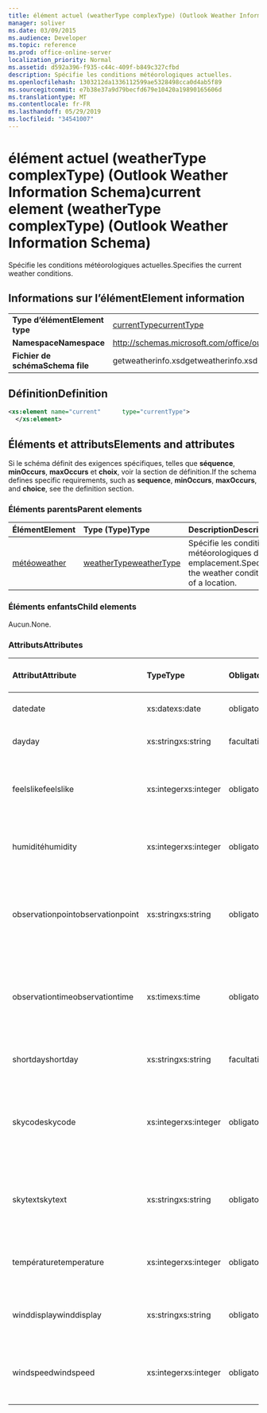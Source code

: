 ```yaml
---
title: élément actuel (weatherType complexType) (Outlook Weather Information Schema)
manager: soliver
ms.date: 03/09/2015
ms.audience: Developer
ms.topic: reference
ms.prod: office-online-server
localization_priority: Normal
ms.assetid: d592a396-f935-c44c-409f-b849c327cfbd
description: Spécifie les conditions météorologiques actuelles.
ms.openlocfilehash: 1303212da1336112599ae5328498cca0d4ab5f89
ms.sourcegitcommit: e7b38e37a9d79becfd679e10420a19890165606d
ms.translationtype: MT
ms.contentlocale: fr-FR
ms.lasthandoff: 05/29/2019
ms.locfileid: "34541007"
---
```

# <a name="current-element-weathertype-complextype-outlook-weather-information-schema"></a><span data-ttu-id="fef59-103">élément actuel (weatherType complexType) (Outlook Weather Information Schema)</span><span class="sxs-lookup"><span data-stu-id="fef59-103">current element (weatherType complexType) (Outlook Weather Information Schema)</span></span>

<span data-ttu-id="fef59-104">Spécifie les conditions météorologiques actuelles.</span><span class="sxs-lookup"><span data-stu-id="fef59-104">Specifies the current weather conditions.</span></span>
  
## <a name="element-information"></a><span data-ttu-id="fef59-105">Informations sur l’élément</span><span class="sxs-lookup"><span data-stu-id="fef59-105">Element information</span></span>

|||
|:-----|:-----|
|<span data-ttu-id="fef59-106">**Type d’élément**</span><span class="sxs-lookup"><span data-stu-id="fef59-106">**Element type**</span></span> <br/> |[<span data-ttu-id="fef59-107">currentType</span><span class="sxs-lookup"><span data-stu-id="fef59-107">currentType</span></span>](currenttype-complextype-outlook-weather-information-schema.md) <br/> |
|<span data-ttu-id="fef59-108">**Namespace**</span><span class="sxs-lookup"><span data-stu-id="fef59-108">**Namespace**</span></span> <br/> |http://schemas.microsoft.com/office/outlook/15/getweatherinfo.xsd  <br/> |
|<span data-ttu-id="fef59-109">**Fichier de schéma**</span><span class="sxs-lookup"><span data-stu-id="fef59-109">**Schema file**</span></span> <br/> |<span data-ttu-id="fef59-110">getweatherinfo.xsd</span><span class="sxs-lookup"><span data-stu-id="fef59-110">getweatherinfo.xsd</span></span>  <br/> |
   
## <a name="definition"></a><span data-ttu-id="fef59-111">Définition</span><span class="sxs-lookup"><span data-stu-id="fef59-111">Definition</span></span>

```XML
<xs:element name="current"      type="currentType">
  </xs:element>  

```

## <a name="elements-and-attributes"></a><span data-ttu-id="fef59-112">Éléments et attributs</span><span class="sxs-lookup"><span data-stu-id="fef59-112">Elements and attributes</span></span>

<span data-ttu-id="fef59-113">Si le schéma définit des exigences spécifiques, telles que **séquence**, **minOccurs**, **maxOccurs** et **choix**, voir la section de définition.</span><span class="sxs-lookup"><span data-stu-id="fef59-113">If the schema defines specific requirements, such as **sequence**, **minOccurs**, **maxOccurs**, and **choice**, see the definition section.</span></span> 
  
### <a name="parent-elements"></a><span data-ttu-id="fef59-114">Éléments parents</span><span class="sxs-lookup"><span data-stu-id="fef59-114">Parent elements</span></span>

|<span data-ttu-id="fef59-115">**Élément**</span><span class="sxs-lookup"><span data-stu-id="fef59-115">**Element**</span></span>|<span data-ttu-id="fef59-116">**Type (Type)**</span><span class="sxs-lookup"><span data-stu-id="fef59-116">**Type**</span></span>|<span data-ttu-id="fef59-117">**Description**</span><span class="sxs-lookup"><span data-stu-id="fef59-117">**Description**</span></span>|
|:-----|:-----|:-----|
|[<span data-ttu-id="fef59-118">météo</span><span class="sxs-lookup"><span data-stu-id="fef59-118">weather</span></span>](weather-element-weatherdata-elementoutlook-weather-information-schema.md) <br/> |[<span data-ttu-id="fef59-119">weatherType</span><span class="sxs-lookup"><span data-stu-id="fef59-119">weatherType</span></span>](weathertype-complextype-outlook-weather-information-schema.md) <br/> |<span data-ttu-id="fef59-120">Spécifie les conditions météorologiques d’un emplacement.</span><span class="sxs-lookup"><span data-stu-id="fef59-120">Specifies the weather conditions of a location.</span></span>  <br/> |
   
### <a name="child-elements"></a><span data-ttu-id="fef59-121">Éléments enfants</span><span class="sxs-lookup"><span data-stu-id="fef59-121">Child elements</span></span>

<span data-ttu-id="fef59-122">Aucun.</span><span class="sxs-lookup"><span data-stu-id="fef59-122">None.</span></span>
  
### <a name="attributes"></a><span data-ttu-id="fef59-123">Attributs</span><span class="sxs-lookup"><span data-stu-id="fef59-123">Attributes</span></span>

|<span data-ttu-id="fef59-124">**Attribut**</span><span class="sxs-lookup"><span data-stu-id="fef59-124">**Attribute**</span></span>|<span data-ttu-id="fef59-125">**Type**</span><span class="sxs-lookup"><span data-stu-id="fef59-125">**Type**</span></span>|<span data-ttu-id="fef59-126">**Obligatoire**</span><span class="sxs-lookup"><span data-stu-id="fef59-126">**Required**</span></span>|<span data-ttu-id="fef59-127">**Description**</span><span class="sxs-lookup"><span data-stu-id="fef59-127">**Description**</span></span>|<span data-ttu-id="fef59-128">**Valeurs possibles**</span><span class="sxs-lookup"><span data-stu-id="fef59-128">**Possible values**</span></span>|
|:-----|:-----|:-----|:-----|:-----|
|<span data-ttu-id="fef59-129">date</span><span class="sxs-lookup"><span data-stu-id="fef59-129">date</span></span>  <br/> |<span data-ttu-id="fef59-130">xs:date</span><span class="sxs-lookup"><span data-stu-id="fef59-130">xs:date</span></span>  <br/> |<span data-ttu-id="fef59-131">obligatoire</span><span class="sxs-lookup"><span data-stu-id="fef59-131">required</span></span>  <br/> |<span data-ttu-id="fef59-132">Spécifie la date du jour.</span><span class="sxs-lookup"><span data-stu-id="fef59-132">Specifies today's date.</span></span>  <br/> |<span data-ttu-id="fef59-133">Valeur du type xs:date</span><span class="sxs-lookup"><span data-stu-id="fef59-133">A value of the type xs:date</span></span>  <br/> |
|<span data-ttu-id="fef59-134">day</span><span class="sxs-lookup"><span data-stu-id="fef59-134">day</span></span>  <br/> |<span data-ttu-id="fef59-135">xs:string</span><span class="sxs-lookup"><span data-stu-id="fef59-135">xs:string</span></span>  <br/> |<span data-ttu-id="fef59-136">facultatif</span><span class="sxs-lookup"><span data-stu-id="fef59-136">optional</span></span>  <br/> |<span data-ttu-id="fef59-137">Spécifie un jour pour la prévision.</span><span class="sxs-lookup"><span data-stu-id="fef59-137">Specifies a day for the forecast.</span></span>  <br/> |<span data-ttu-id="fef59-138">Valeur du type xs:string</span><span class="sxs-lookup"><span data-stu-id="fef59-138">A value of the type xs:string</span></span>  <br/> |
|<span data-ttu-id="fef59-139">feelslike</span><span class="sxs-lookup"><span data-stu-id="fef59-139">feelslike</span></span>  <br/> |<span data-ttu-id="fef59-140">xs:integer</span><span class="sxs-lookup"><span data-stu-id="fef59-140">xs:integer</span></span>  <br/> |<span data-ttu-id="fef59-141">obligatoire</span><span class="sxs-lookup"><span data-stu-id="fef59-141">required</span></span>  <br/> |<span data-ttu-id="fef59-142">Spécifie la température de la météo actuelle.</span><span class="sxs-lookup"><span data-stu-id="fef59-142">Specifies the temperature of how the current weather feels like.</span></span>  <br/> |<span data-ttu-id="fef59-143">Valeur du type xs:integer</span><span class="sxs-lookup"><span data-stu-id="fef59-143">A value of the type xs:integer</span></span>  <br/> |
|<span data-ttu-id="fef59-144">humidité</span><span class="sxs-lookup"><span data-stu-id="fef59-144">humidity</span></span>  <br/> |<span data-ttu-id="fef59-145">xs:integer</span><span class="sxs-lookup"><span data-stu-id="fef59-145">xs:integer</span></span>  <br/> |<span data-ttu-id="fef59-146">obligatoire</span><span class="sxs-lookup"><span data-stu-id="fef59-146">required</span></span>  <br/> |<span data-ttu-id="fef59-147">Spécifie la valeur d’humidité numérique actuelle.</span><span class="sxs-lookup"><span data-stu-id="fef59-147">Specifies the current numerical humidity value.</span></span>  <br/> |<span data-ttu-id="fef59-148">Valeur du type xs:integer</span><span class="sxs-lookup"><span data-stu-id="fef59-148">A value of the type xs:integer</span></span>  <br/> |
|<span data-ttu-id="fef59-149">observationpoint</span><span class="sxs-lookup"><span data-stu-id="fef59-149">observationpoint</span></span>  <br/> |<span data-ttu-id="fef59-150">xs:string</span><span class="sxs-lookup"><span data-stu-id="fef59-150">xs:string</span></span>  <br/> |<span data-ttu-id="fef59-151">obligatoire</span><span class="sxs-lookup"><span data-stu-id="fef59-151">required</span></span>  <br/> |<span data-ttu-id="fef59-152">Spécifie d’où les informations météorologiques actuelles sont observées.</span><span class="sxs-lookup"><span data-stu-id="fef59-152">Specifies where the current weather information is observed from.</span></span>  <br/> |<span data-ttu-id="fef59-153">Valeur du type xs:string</span><span class="sxs-lookup"><span data-stu-id="fef59-153">A value of the type xs:string</span></span>  <br/> |
|<span data-ttu-id="fef59-154">observationtime</span><span class="sxs-lookup"><span data-stu-id="fef59-154">observationtime</span></span>  <br/> |<span data-ttu-id="fef59-155">xs:time</span><span class="sxs-lookup"><span data-stu-id="fef59-155">xs:time</span></span>  <br/> |<span data-ttu-id="fef59-156">obligatoire</span><span class="sxs-lookup"><span data-stu-id="fef59-156">required</span></span>  <br/> |<span data-ttu-id="fef59-157">Indique à quel moment les informations météorologiques actuelles sont observées.</span><span class="sxs-lookup"><span data-stu-id="fef59-157">Specifies when the current weather information is observed at.</span></span>  <br/> |<span data-ttu-id="fef59-158">Valeur du type xs:time</span><span class="sxs-lookup"><span data-stu-id="fef59-158">A value of the type xs:time</span></span>  <br/> |
|<span data-ttu-id="fef59-159">shortday</span><span class="sxs-lookup"><span data-stu-id="fef59-159">shortday</span></span>  <br/> |<span data-ttu-id="fef59-160">xs:string</span><span class="sxs-lookup"><span data-stu-id="fef59-160">xs:string</span></span>  <br/> |<span data-ttu-id="fef59-161">facultatif</span><span class="sxs-lookup"><span data-stu-id="fef59-161">optional</span></span>  <br/> |<span data-ttu-id="fef59-162">Spécifie un jour sous forme abrégée.</span><span class="sxs-lookup"><span data-stu-id="fef59-162">Specifies a day in abbreviated form.</span></span>  <br/> |<span data-ttu-id="fef59-163">Valeur du type xs:string</span><span class="sxs-lookup"><span data-stu-id="fef59-163">A value of the type xs:string</span></span>  <br/> |
|<span data-ttu-id="fef59-164">skycode</span><span class="sxs-lookup"><span data-stu-id="fef59-164">skycode</span></span>  <br/> |<span data-ttu-id="fef59-165">xs:integer</span><span class="sxs-lookup"><span data-stu-id="fef59-165">xs:integer</span></span>  <br/> |<span data-ttu-id="fef59-166">obligatoire</span><span class="sxs-lookup"><span data-stu-id="fef59-166">required</span></span>  <br/> |<span data-ttu-id="fef59-167">Spécifie un code d’un nombre integer pour les conditions météorologiques actuelles.</span><span class="sxs-lookup"><span data-stu-id="fef59-167">Specifies an integer code for the current weather conditions.</span></span>  <br/> |<span data-ttu-id="fef59-168">Valeur du type xs:integer</span><span class="sxs-lookup"><span data-stu-id="fef59-168">A value of the type xs:integer</span></span>  <br/> |
|<span data-ttu-id="fef59-169">skytext</span><span class="sxs-lookup"><span data-stu-id="fef59-169">skytext</span></span>  <br/> |<span data-ttu-id="fef59-170">xs:string</span><span class="sxs-lookup"><span data-stu-id="fef59-170">xs:string</span></span>  <br/> |<span data-ttu-id="fef59-171">obligatoire</span><span class="sxs-lookup"><span data-stu-id="fef59-171">required</span></span>  <br/> |<span data-ttu-id="fef59-172">Spécifie un à deux mots décrivant les conditions météorologiques actuelles.</span><span class="sxs-lookup"><span data-stu-id="fef59-172">Specifies one to two words describing current weather conditions.</span></span>  <br/> |<span data-ttu-id="fef59-173">Valeur du type xs:string</span><span class="sxs-lookup"><span data-stu-id="fef59-173">A value of the type xs:string</span></span>  <br/> |
|<span data-ttu-id="fef59-174">température</span><span class="sxs-lookup"><span data-stu-id="fef59-174">temperature</span></span>  <br/> |<span data-ttu-id="fef59-175">xs:integer</span><span class="sxs-lookup"><span data-stu-id="fef59-175">xs:integer</span></span>  <br/> |<span data-ttu-id="fef59-176">obligatoire</span><span class="sxs-lookup"><span data-stu-id="fef59-176">required</span></span>  <br/> |<span data-ttu-id="fef59-177">Spécifie la température actuelle de l’emplacement.</span><span class="sxs-lookup"><span data-stu-id="fef59-177">Specifies the current temperature of the location.</span></span>  <br/> |<span data-ttu-id="fef59-178">Valeur du type xs:integer</span><span class="sxs-lookup"><span data-stu-id="fef59-178">A value of the type xs:integer</span></span>  <br/> |
|<span data-ttu-id="fef59-179">winddisplay</span><span class="sxs-lookup"><span data-stu-id="fef59-179">winddisplay</span></span>  <br/> |<span data-ttu-id="fef59-180">xs:string</span><span class="sxs-lookup"><span data-stu-id="fef59-180">xs:string</span></span>  <br/> |<span data-ttu-id="fef59-181">obligatoire</span><span class="sxs-lookup"><span data-stu-id="fef59-181">required</span></span>  <br/> |<span data-ttu-id="fef59-182">Chaîne qui décrit les conditions actuelles du vent.</span><span class="sxs-lookup"><span data-stu-id="fef59-182">A string that describes the current wind conditions.</span></span>  <br/> |<span data-ttu-id="fef59-183">Valeur du type xs:string</span><span class="sxs-lookup"><span data-stu-id="fef59-183">A value of the type xs:string</span></span>  <br/> |
|<span data-ttu-id="fef59-184">windspeed</span><span class="sxs-lookup"><span data-stu-id="fef59-184">windspeed</span></span>  <br/> |<span data-ttu-id="fef59-185">xs:integer</span><span class="sxs-lookup"><span data-stu-id="fef59-185">xs:integer</span></span>  <br/> |<span data-ttu-id="fef59-186">obligatoire</span><span class="sxs-lookup"><span data-stu-id="fef59-186">required</span></span>  <br/> |<span data-ttu-id="fef59-187">Spécifie la valeur actuelle de la vitesse du vent numérique.</span><span class="sxs-lookup"><span data-stu-id="fef59-187">Specifies the current numerical wind speed value.</span></span>  <br/> |<span data-ttu-id="fef59-188">Valeur du type xs:integer</span><span class="sxs-lookup"><span data-stu-id="fef59-188">A value of the type xs:integer</span></span>  <br/> |
   

